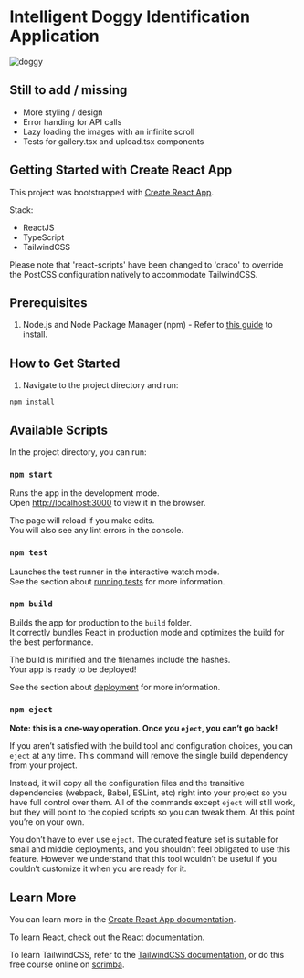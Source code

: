 # Intelligent Doggy Identification Application

![doggy](https://user-images.githubusercontent.com/36879262/126988674-658a1561-73cf-4824-bdf6-44556085ea05.gif)

## Still to add / missing

- More styling / design
- Error handing for API calls
- Lazy loading the images with an infinite scroll
- Tests for gallery.tsx and upload.tsx components

## Getting Started with Create React App

This project was bootstrapped with [Create React App](https://github.com/facebook/create-react-app).

Stack:
- ReactJS
- TypeScript
- TailwindCSS

Please note that 'react-scripts' have been changed to 'craco' to override the PostCSS configuration natively to accommodate TailwindCSS.

## Prerequisites

1. Node.js and Node Package Manager (npm) - Refer to [this guide](https://docs.npmjs.com/downloading-and-installing-node-js-and-npm) to install.

## How to Get Started

1. Navigate to the project directory and run:
```
npm install
```

## Available Scripts

In the project directory, you can run:

### `npm start`

Runs the app in the development mode.\
Open [http://localhost:3000](http://localhost:3000) to view it in the browser.

The page will reload if you make edits.\
You will also see any lint errors in the console.

### `npm test`

Launches the test runner in the interactive watch mode.\
See the section about [running tests](https://facebook.github.io/create-react-app/docs/running-tests) for more information.

### `npm build`

Builds the app for production to the `build` folder.\
It correctly bundles React in production mode and optimizes the build for the best performance.

The build is minified and the filenames include the hashes.\
Your app is ready to be deployed!

See the section about [deployment](https://facebook.github.io/create-react-app/docs/deployment) for more information.

### `npm eject`

**Note: this is a one-way operation. Once you `eject`, you can’t go back!**

If you aren’t satisfied with the build tool and configuration choices, you can `eject` at any time. This command will remove the single build dependency from your project.

Instead, it will copy all the configuration files and the transitive dependencies (webpack, Babel, ESLint, etc) right into your project so you have full control over them. All of the commands except `eject` will still work, but they will point to the copied scripts so you can tweak them. At this point you’re on your own.

You don’t have to ever use `eject`. The curated feature set is suitable for small and middle deployments, and you shouldn’t feel obligated to use this feature. However we understand that this tool wouldn’t be useful if you couldn’t customize it when you are ready for it.

## Learn More

You can learn more in the [Create React App documentation](https://facebook.github.io/create-react-app/docs/getting-started).

To learn React, check out the [React documentation](https://reactjs.org/).

To learn TailwindCSS, refer to the [TailwindCSS documentation](https://tailwindcss.com/docs), or do this free course online on [scrimba](https://scrimba.com/playlist/pdq3QsM).
